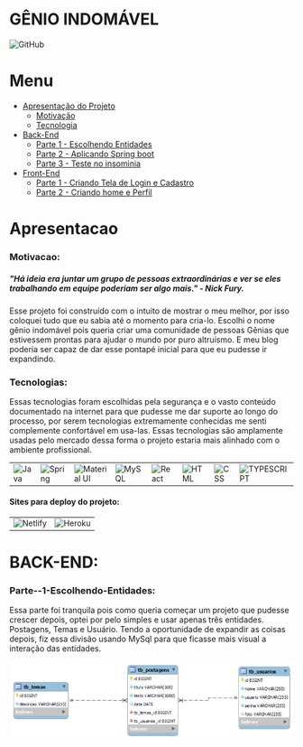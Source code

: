 # GÊNIO INDOMÁVEL
![GitHub](https://img.shields.io/github/license/ArthurItajahy/ReadmeProjectBlogPessoal)
# Menu
<!--ts-->
   * [Apresentação do Projeto](#Apresentacao)
       * [Motivação](#Motivacao)
       * [Tecnologia](#Tecnologias)
   * [Back-End](#Back-End)
       * [Parte 1 - Escolhendo Entidades](#Parte--1-Escolhendo-Entidades)
       * [ Parte 2 - Aplicando Spring boot](#Parte-2-Aplicando-Spring)
       * [ Parte 3 - Teste no insominia](#Parte-3-Teste-No-Insominia)
   * [Front-End](#Front-End)
        * [Parte 1 - Criando Tela de Login e Cadastro](#Parte-1-Criando-Tela-de-Login-e-Cadastro)
        * [Parte 2 - Criando home e Perfil](#Parte-2-Criando-Home-e-Perfil)
     <!--te-->

# Apresentacao

 ### Motivacao:
 
 ##### "Há ideia era juntar um grupo de pessoas extraordinárias e ver se eles trabalhando em equipe poderiam ser algo mais." - Nick Fury.
 
 Esse projeto foi construído com o intuito de mostrar o meu melhor, por isso coloquei tudo que eu  sabia até o momento para cria-lo. 
 Escolhi o nome gênio indomável pois queria criar uma comunidade de pessoas Gênias que estivessem prontas para ajudar o mundo por puro altruísmo.  E meu blog poderia ser capaz de dar esse pontapé inicial para que eu pudesse ir expandindo. 
 
 ### Tecnologias:
 
 Essas  tecnologias foram escolhidas pela segurança e o vasto conteúdo documentado na internet para que pudesse me dar suporte ao longo do processo, por serem tecnologias extremamente conhecidas me senti complemente confortável em usa-las. Essas tecnologias são amplamente usadas pelo mercado dessa forma o projeto estaria mais alinhado com o ambiente profissional.
        
<table>
    <tr> 
        <td><img alt="Java" src="https://img.shields.io/badge/java-%23ED8B00.svg?&style=for-the-badge&logo=java&logoColor=white"/></td>
        <td><img alt="Spring" src="https://img.shields.io/badge/spring-%236DB33F.svg?&style=for-the-badge&logo=spring&logoColor=white"/></td>
        <td><img alt="Material UI" src="https://img.shields.io/badge/Material--UI-0081CB?style=for-the-badge&logo=material-ui&logoColor=white"/></td>
        <td><img alt="MySQL" src="https://img.shields.io/badge/MySQL-00000F?style=for-the-badge&logo=mysql&logoColor=white"/></td>
        <td><img alt="React" src="https://img.shields.io/badge/React-20232A?style=for-the-badge&logo=react&logoColor=61DAFB"/></td>
        <td><img alt="HTML" src="https://img.shields.io/badge/HTML5-E34F26?style=for-the-badge&logo=html5&logoColor=white"/></td>
        <td><img alt="CSS" src="https://img.shields.io/badge/CSS3-1572B6?style=for-the-badge&logo=css3&logoColor=white"/></td>
        <td><img alt="TYPESCRIPT" src="https://img.shields.io/badge/TypeScript-007ACC?style=for-the-badge&logo=typescript&logoColor=white"/></td>
        </tr>
</table>  

#### Sites para deploy do projeto:

 <table>
     <tr>
             <td><img alt="Netlify" src="https://img.shields.io/badge/Netlify-00C7B7?style=for-the-badge&logo=netlify&logoColor=white"/></td>
        <td><img alt="Heroku" src="https://img.shields.io/badge/Heroku-430098?style=for-the-badge&logo=heroku&logoColor=white"/></td> 
     </tr>
 </table>
 
 # BACK-END:
 
 ### Parte--1-Escolhendo-Entidades:

Essa parte foi tranquila pois como queria começar um projeto que pudesse crescer depois, optei por pelo simples e usar apenas três entidades. Postagens, Temas e Usuário. Tendo a oportunidade de expandir as coisas depois, fiz essa divisão usando MySql para que ficasse mais visual a interação das entidades.

![Web 1](https://github.com/ArthurItajahy/ReadmeProjectBlogPessoal/blob/main/assets/forReadme/entidade.png) 
